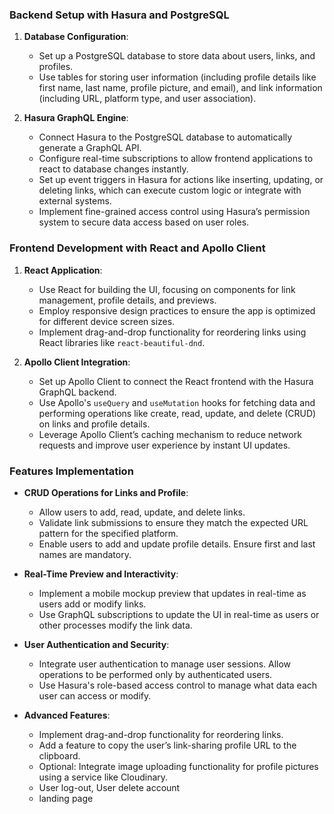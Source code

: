### Backend Setup with Hasura and PostgreSQL

1. **Database Configuration**:

   - Set up a PostgreSQL database to store data about users, links, and profiles.
   - Use tables for storing user information (including profile details like first name, last name, profile picture, and email), and link information (including URL, platform type, and user association).

2. **Hasura GraphQL Engine**:
   - Connect Hasura to the PostgreSQL database to automatically generate a GraphQL API.
   - Configure real-time subscriptions to allow frontend applications to react to database changes instantly.
   - Set up event triggers in Hasura for actions like inserting, updating, or deleting links, which can execute custom logic or integrate with external systems.
   - Implement fine-grained access control using Hasura’s permission system to secure data access based on user roles.

### Frontend Development with React and Apollo Client

1. **React Application**:

   - Use React for building the UI, focusing on components for link management, profile details, and previews.
   - Employ responsive design practices to ensure the app is optimized for different device screen sizes.
   - Implement drag-and-drop functionality for reordering links using React libraries like `react-beautiful-dnd`.

2. **Apollo Client Integration**:
   - Set up Apollo Client to connect the React frontend with the Hasura GraphQL backend.
   - Use Apollo's `useQuery` and `useMutation` hooks for fetching data and performing operations like create, read, update, and delete (CRUD) on links and profile details.
   - Leverage Apollo Client’s caching mechanism to reduce network requests and improve user experience by instant UI updates.

### Features Implementation

- **CRUD Operations for Links and Profile**:

  - Allow users to add, read, update, and delete links.
  - Validate link submissions to ensure they match the expected URL pattern for the specified platform.
  - Enable users to add and update profile details. Ensure first and last names are mandatory.

- **Real-Time Preview and Interactivity**:

  - Implement a mobile mockup preview that updates in real-time as users add or modify links.
  - Use GraphQL subscriptions to update the UI in real-time as users or other processes modify the link data.

- **User Authentication and Security**:

  - Integrate user authentication to manage user sessions. Allow operations to be performed only by authenticated users.
  - Use Hasura's role-based access control to manage what data each user can access or modify.

- **Advanced Features**:
  - Implement drag-and-drop functionality for reordering links.
  - Add a feature to copy the user’s link-sharing profile URL to the clipboard.
  - Optional: Integrate image uploading functionality for profile pictures using a service like Cloudinary.
  - User log-out, User delete account
  - landing page
